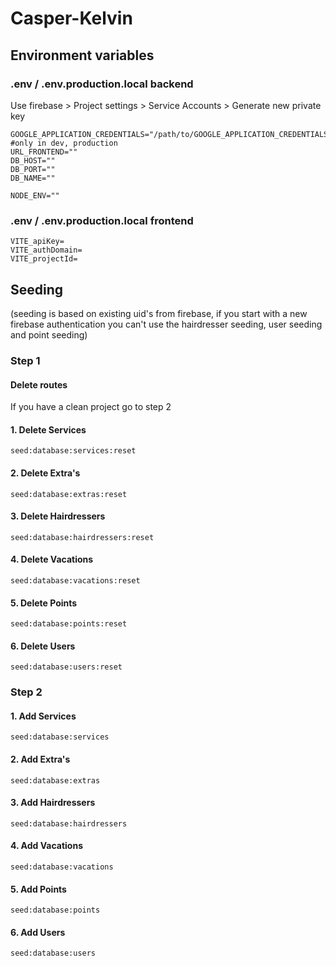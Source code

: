 # Casper-Kelvin

## Environment variables

### .env / .env.production.local backend

Use firebase > Project settings > Service Accounts > Generate new private key

```env
GOOGLE_APPLICATION_CREDENTIALS="/path/to/GOOGLE_APPLICATION_CREDENTIALS.json" #only in dev, production
URL_FRONTEND=""
DB_HOST=""
DB_PORT=""
DB_NAME=""

NODE_ENV=""

```

### .env / .env.production.local frontend

```env
VITE_apiKey=
VITE_authDomain=
VITE_projectId=
```

## Seeding

(seeding is based on existing uid's from firebase, if you start with a new firebase authentication you can't use the hairdresser seeding, user seeding and point seeding)

### Step 1

#### Delete routes

If you have a clean project go to step 2

#### 1. Delete Services

```console
seed:database:services:reset
```

#### 2. Delete Extra's

```console
seed:database:extras:reset
```

#### 3. Delete Hairdressers

```console
seed:database:hairdressers:reset
```

#### 4. Delete Vacations

```console
seed:database:vacations:reset
```

#### 5. Delete Points

```console
seed:database:points:reset
```

#### 6. Delete Users

```console
seed:database:users:reset
```

### Step 2

#### 1. Add Services

```console
seed:database:services
```

#### 2. Add Extra's

```console
seed:database:extras
```

#### 3. Add Hairdressers

```console
seed:database:hairdressers
```

#### 4. Add Vacations

```console
seed:database:vacations
```

#### 5. Add Points

```console
seed:database:points
```

#### 6. Add Users

```console
seed:database:users
```
